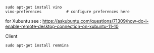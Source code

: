 
    sudo apt-get install vino
    vino-preferences           # configure preferences here
    
for Xubuntu see : https://askubuntu.com/questions/71309/how-do-i-enable-remote-desktop-connection-on-xubuntu-11-10


Client

    sudo apt-get install remmina
